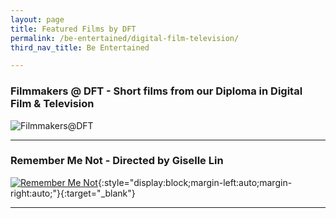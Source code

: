 ```yaml
---
layout: page
title: Featured Films by DFT
permalink: /be-entertained/digital-film-television/
third_nav_title: Be Entertained

---
```

### Filmmakers @ DFT - Short films from our Diploma in Digital Film & Television ###
![Filmmakers@DFT]({{site.baseurl}}/images/DFTBanner.jpg)

---
### Remember Me Not - Directed by Giselle Lin
[![Remember Me Not]({{site.baseurl}}/images/BeEntertained-DFT-Remember.JPG)](https://www.viddsee.com/video/remember-me-not/uaf1f?channel=filmmakersdft){:style="display:block;margin-left:auto;margin-right:auto;"}{:target="_blank"}

---
